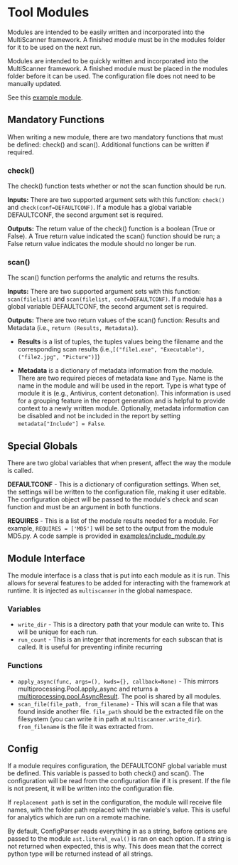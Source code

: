 Tool Modules
============

Modules are intended to be easily written and incorporated into the MultiScanner framework. A finished module must be in the modules folder for it to be used on the next run.

Modules are intended to be quickly written and incorporated into the MultiScanner framework. A finished module must be placed in the modules folder before it can be used. The configuration file does not need to be manually updated.
 
See this [example module](..\example.md).


## Mandatory Functions ##
When writing a new module, there are two mandatory functions that must be defined: check() and scan(). Additional functions can be written if required.

### check() ###
The check() function tests whether or not the scan function should be run.

**Inputs:** There are two supported argument sets with this function: `check()` and `check(conf=DEFAULTCONF)`. If a module has a global variable DEFAULTCONF, the second argument set is required.

**Outputs:** The return value of the check() function is a boolean (True or False). A True return value indicated the scan() function should be run; a False return value indicates the module should no longer be run.

### scan() ###
The scan() function performs the analytic and returns the results. 

**Inputs:** There are two supported argument sets with this function: `scan(filelist)` and `scan(filelist, conf=DEFAULTCONF)`. If a module has a global variable DEFAULTCONF, the second argument set is required.

**Outputs:** There are two return values of the scan() function: Results and Metadata (i.e., `return (Results, Metadata)`).  

- **Results** is a list of tuples, the tuples values being the filename and the corresponding scan results (i.e.,`[("file1.exe", "Executable"), ("file2.jpg", "Picture")]`)

- **Metadata** is a dictionary of metadata information from the module. There are two required pieces of metadata `Name` and `Type`. Name is the name in the module and will be used in the report. Type is what type of module it is (e.g., Antivirus, content detonation). This information is used for a grouping feature in the report generation and is helpful to provide context to a newly written module. Optionally, metadata information can be disabled and not be included in the report by setting `metadata["Include"] = False`.

## Special Globals ##
There are two global variables that when present, affect the way the module is called.

**DEFAULTCONF** - This is a dictionary of configuration settings. When set, the settings will be written to the configuration file, making it user editable. The configuration object will be passed to the module's check and scan function and must be an argument in both functions.

**REQUIRES** - This is a list of the module results needed for a module. For example, `REQUIRES = ['MD5']` will be set to the output from the module MD5.py. A code sample is provided in [examples/include_module.py](examples/include_module.py)

## Module Interface ##
The module interface is a class that is put into each module as it is run. This allows for several features to be added for interacting with the framework at runtime. It is injected as `multiscanner` in the global namespace.

### Variables ###
* `write_dir` - This is a directory path that your module can write to. This will be unique for each run.
* `run_count` - This is an integer that increments for each subscan that is called. It is useful for preventing infinite recurring

### Functions ###
* `apply_async(func, args=(), kwds={}, callback=None)` - This mirrors multiprocessing.Pool.apply_async and returns a [multiprocessing.pool.AsyncResult](https://docs.python.org/2/library/multiprocessing.html#multiprocessing.pool.AsyncResult). The pool is shared by all modules.
* `scan_file(file_path, from_filename)` - This will scan a file that was found inside another file. `file_path` should be the extracted file on the filesystem (you can write it in path at `multiscanner.write_dir`). `from_filename` is the file it was extracted from.

## Config ##
If a module requires configuration, the DEFAULTCONF global variable must be defined. This variable is passed to both check() and scan(). The configuration will be read from the configuration file if it is present. If the file is not present, it will be written into the configuration file.

If `replacement path` is set in the configuration, the module will receive file names, with the folder path replaced with the variable's value. This is useful for analytics which are run on a remote machine.

By default, ConfigParser reads everything in as a string, before options are passed to the module `ast.literal_eval()` is ran on each option. If a string is not returned when expected, this is why. This does mean that the correct python type will be returned instead of all strings.
